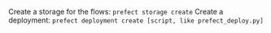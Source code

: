 Create a storage for the flows: `prefect storage create`
Create a deployment: `prefect deployment create [script, like prefect_deploy.py]`